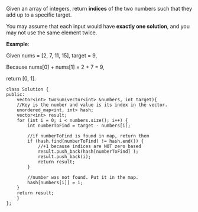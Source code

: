 Given an array of integers, return **indices** of the two numbers such that they add up to a specific target.

You may assume that each input would have **exactly one solution**, and you may not use the same element twice.

**Example**:

Given nums = [2, 7, 11, 15], target = 9,

Because nums[0] + nums[1] = 2 + 7 = 9,


return [0, 1].

```
class Solution {
public:
    vector<int> twoSum(vector<int> &numbers, int target){
    //Key is the number and value is its index in the vector.
    unordered_map<int, int> hash;
    vector<int> result;
    for (int i = 0; i < numbers.size(); i++) {
        int numberToFind = target - numbers[i];

        //if numberToFind is found in map, return them
        if (hash.find(numberToFind) != hash.end()) {
            //+1 because indices are NOT zero based
            result.push_back(hash[numberToFind] );
            result.push_back(i);            
            return result;
        }

        //number was not found. Put it in the map.
        hash[numbers[i]] = i;
    }
    return result;
    }
};
```

